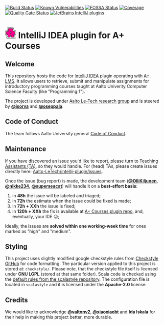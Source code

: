 [![Build Status](https://travis-ci.com/Aalto-LeTech/intellij-plugin.svg?branch=test)](https://travis-ci.com/Aalto-LeTech/intellij-plugin)
[![Known Vulnerabilities](https://snyk.io/test/github/Aalto-LeTech/intellij-plugin/badge.svg?targetFile=build.gradle)](https://snyk.io/test/github/Aalto-LeTech/intellij-plugin)
[![FOSSA Status](https://app.fossa.com/api/projects/git%2Bgithub.com%2FAalto-LeTech%2Fintellij-plugin.svg?type=shield)](https://app.fossa.com/projects/git%2Bgithub.com%2FAalto-LeTech%2Fintellij-plugin)
[![Coverage](https://sonarcloud.io/api/project_badges/measure?project=Aalto-LeTech_intellij-plugin&metric=coverage)](https://sonarcloud.io/dashboard?id=Aalto-LeTech_intellij-plugin)
[![Quality Gate Status](https://sonarcloud.io/api/project_badges/measure?project=Aalto-LeTech_intellij-plugin&metric=alert_status)](https://sonarcloud.io/dashboard?id=Aalto-LeTech_intellij-plugin)
[![JetBrains IntelliJ plugins](https://img.shields.io/jetbrains/plugin/d/13634-a-plugin-for-intellij?label=plugin%20downloads)](https://plugins.jetbrains.com/plugin/13634-a-plugin-for-intellij)

# ![Small_Logo](images/small_logo.png) IntelliJ IDEA plugin for A+ Courses

## Welcome

This repository hosts the code for [IntelliJ IDEA](https://www.jetbrains.com/idea/) plugin operating with [A+ LMS](https://apluslms.github.io/). It allows users to retrieve, submit and manipulate assignments for introductory programming courses taught at Aalto Univerity Computer Science Faculty (like "Programming 1").

The project is developed under [Aalto Le-Tech research group](https://research.cs.aalto.fi/LeTech/) and is steered by **[@jsorva](https://github.com/jsorva)** and **[@oseppala](https://github.com/oseppala)**.

## Code of Conduct

The team follows Aalto University general [Code of Conduct](https://www.aalto.fi/en/aalto-university/code-of-conduct).

## Maintenance

If you have discovered an issue you'd like to report, please turn to [Teaching Assistants (TA)](https://plus.cs.aalto.fi/o1/2020/w01/ch01/#course-staff), so they would handle. For (head) TAs, please create issues directly here: [Aalto-LeTech/intellij-plugin/issues](https://github.com/Aalto-LeTech/intellij-plugin/issues).

Once the issue (bug report) is made, the development team (**[@OlliKiljunen](https://github.com/OlliKiljunen)**, **[@nikke234](https://github.com/nikke234)**, **[@superseacat](https://github.com/superseacat)**) will handle it on a **best-effort basis:**

1. in **48h** the issue will be labeled and triaged;
2. in **72h** the estimate when the issue could be fixed is made;
3. in **72h + XXh** the issue is fixed;
4. in **120h + XXh** the fix is available at [A+ Courses plugin repo](https://plugins.jetbrains.com/plugin/13634-a-courses), 
and, eventually, your IDE :wink:;

Ideally, the issues are **solved within one working-week time** for ones marked as "high" and "medium".

## Styling

This project uses slightly modified google checkstyle rules from [Checkstyle GitHub](https://github.com/checkstyle/checkstyle/blob/checkstyle-8.12/src/main/resources/google_checks.xml) for code formatting. The particular version applied to this project is stored at: `checkstyle/`. Please note, that the checkstyle file itself is licensed under **GNU LGPL** (stored at that same folder). Scala code is checked using the [default rules from the scalastyle repository](https://github.com/scalastyle/scalastyle/blob/master/src/main/resources/default_config.xml). The configuration file is located in `scalastyle` and it is licensed under the **Apache-2.0** license.  

## Credits

We would like to acknowledge **[@valtonv2](https://github.com/valtonv2)**, **[@xiaoxiaobt](https://github.com/xiaoxiaobt)** and **Ida Iskala** for their help in making this project better, more durable.
